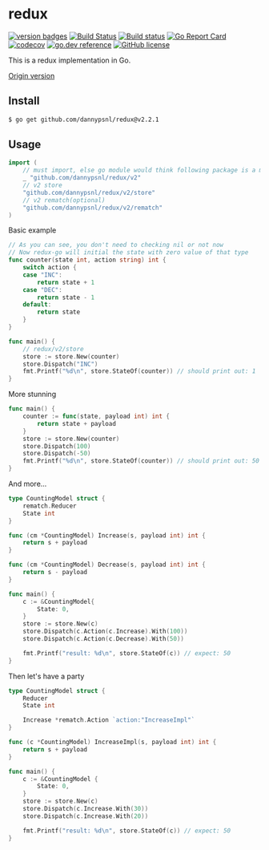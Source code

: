 # redux

[![version badges](https://img.shields.io/badge/version-2.2.2-blue.svg)](https://github.com/dannypsnl/redux/releases)
[![Build Status](https://travis-ci.org/dannypsnl/redux.svg?branch=master)](https://travis-ci.org/dannypsnl/redux)
[![Build status](https://ci.appveyor.com/api/projects/status/l2cqebl1svcgyrpo?svg=true)](https://ci.appveyor.com/project/dannypsnl/redux)
[![Go Report Card](https://goreportcard.com/badge/github.com/dannypsnl/redux)](https://goreportcard.com/report/github.com/dannypsnl/redux)
[![codecov](https://codecov.io/gh/dannypsnl/redux/branch/master/graph/badge.svg)](https://codecov.io/gh/dannypsnl/redux)
[![go.dev reference](https://img.shields.io/badge/go.dev-reference-007d9c?logo=go&logoColor=white&style=flat-square)](https://pkg.go.dev/github.com/dannypsnl/redux/v2)
[![GitHub license](https://img.shields.io/github/license/dannypsnl/redux.svg)](https://github.com/dannypsnl/redux/blob/master/LICENSE)

This is a redux implementation in Go.

[Origin version](https://github.com/reactjs/redux)

## Install

```bash
$ go get github.com/dannypsnl/redux@v2.2.1
```

## Usage

```go
import (
    // must import, else go module would think following package is a module
    _ "github.com/dannypsnl/redux/v2"
    // v2 store
    "github.com/dannypsnl/redux/v2/store"
    // v2 rematch(optional)
    "github.com/dannypsnl/redux/v2/rematch"
)
```

Basic example

```go
// As you can see, you don't need to checking nil or not now
// Now redux-go will initial the state with zero value of that type
func counter(state int, action string) int {
    switch action {
    case "INC":
        return state + 1
    case "DEC":
        return state - 1
    default:
        return state
    }
}

func main() {
    // redux/v2/store
    store := store.New(counter)
    store.Dispatch("INC")
    fmt.Printf("%d\n", store.StateOf(counter)) // should print out: 1
}
```

More stunning

```go
func main() {
    counter := func(state, payload int) int {
        return state + payload
    }
    store := store.New(counter)
    store.Dispatch(100)
    store.Dispatch(-50)
    fmt.Printf("%d\n", store.StateOf(counter)) // should print out: 50
}
```

And more...

```go
type CountingModel struct {
    rematch.Reducer
    State int
}

func (cm *CountingModel) Increase(s, payload int) int {
    return s + payload
}

func (cm *CountingModel) Decrease(s, payload int) int {
    return s - payload
}

func main() {
    c := &CountingModel{
        State: 0,
    }
    store := store.New(c)
    store.Dispatch(c.Action(c.Increase).With(100))
    store.Dispatch(c.Action(c.Decrease).With(50))

    fmt.Printf("result: %d\n", store.StateOf(c)) // expect: 50
}
```

Then let's have a party

```go
type CountingModel struct {
    Reducer
    State int

    Increase *rematch.Action `action:"IncreaseImpl"`
}

func (c *CountingModel) IncreaseImpl(s, payload int) int {
    return s + payload
}

func main() {
    c := &CountingModel {
        State: 0,
    }
    store := store.New(c)
    store.Dispatch(c.Increase.With(30))
    store.Dispatch(c.Increase.With(20))

    fmt.Printf("result: %d\n", store.StateOf(c)) // expect: 50
}
```
